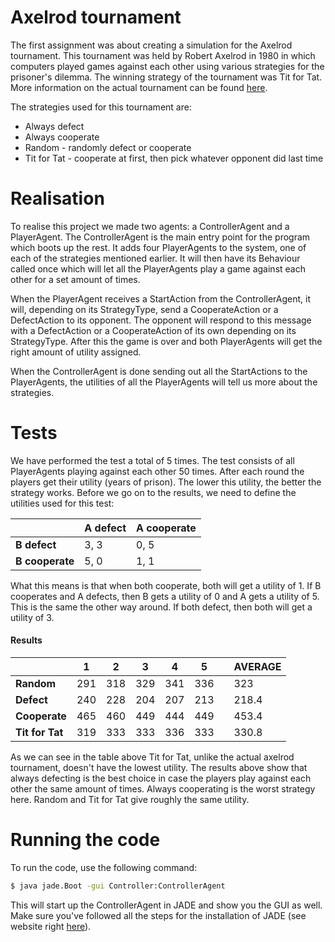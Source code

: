# Axelrod tournament
The first assignment was about creating a simulation for the Axelrod tournament. This tournament was held by Robert Axelrod in 1980 in which computers played games against each other using various strategies for the prisoner's dilemma. The winning strategy of the tournament was Tit for Tat. More information on the actual tournament can be found [here](https://cs.stanford.edu/people/eroberts/courses/soco/projects/1998-99/game-theory/axelrod.html).

The strategies used for this tournament are:
  - Always defect
  - Always cooperate
  - Random - randomly defect or cooperate
  - Tit for Tat - cooperate at first, then pick whatever opponent did last time

# Realisation 
To realise this project we made two agents: a ControllerAgent and a PlayerAgent. The ControllerAgent is the main entry point for the program which boots up the rest. It adds four PlayerAgents to the system, one of each of the strategies mentioned earlier. It will then have its Behaviour called once which will let all the PlayerAgents play a game against each other for a set amount of times.

When the PlayerAgent receives a StartAction from the ControllerAgent, it will, depending on its StrategyType, send a CooperateAction or a DefectAction to its opponent. The opponent will respond to this message with a DefectAction or a CooperateAction of its own depending on its StrategyType. After this the game is over and both PlayerAgents will get the right amount of utility assigned.

When the ControllerAgent is done sending out all the StartActions to the PlayerAgents, the utilities of all the PlayerAgents will tell us more about the strategies.

# Tests 
We have performed the test a total of 5 times. The test consists of all PlayerAgents playing against each other 50 times. After each round the players get their utility (years of prison). The lower this utility, the better the strategy works. Before we go on to the results, we need to define the utilities used for this test:

| | A defect | A cooperate |
| ------ | ------ | ------ |
| **B defect** | 3, 3 | 0, 5 |
| **B cooperate** | 5, 0 | 1, 1 |

What this means is that when both cooperate, both will get a utility of 1. If B cooperates and A defects, then B gets a utility of 0 and A gets a utility of 5. This is the same the other way around. If both defect, then both will get a utility of 3.

#### Results
| | 1 | 2 | 3 | 4 | 5 | | AVERAGE  |
| ------ | ------ | ------  | ------ | ------ | ------ | ------ | ------ |
| **Random**  | 291 | 318  | 329 | 341 | 336 | | 323 |
| **Defect** | 240 | 228 | 204 | 207 | 213 | | 218.4 |
| **Cooperate** | 465 | 460 | 449 | 444 | 449 | | 453.4 |
| **Tit for Tat** | 319 | 333 | 333 | 336 | 333 | | 330.8 |

As we can see in the table above Tit for Tat, unlike the actual axelrod tournament, doesn't have the lowest utility. The results above show that always defecting is the best choice in case the players play against each other the same amount of times. Always cooperating is the worst strategy here. Random and Tit for Tat give roughly the same utility.  

# Running the code
To run the code, use the following command:
```sh
$ java jade.Boot -gui Controller:ControllerAgent
```
This will start up the ControllerAgent in JADE and show you the GUI as well. Make sure you've followed all the steps for the installation of JADE (see website right [here](http://jade.tilab.com/)).
